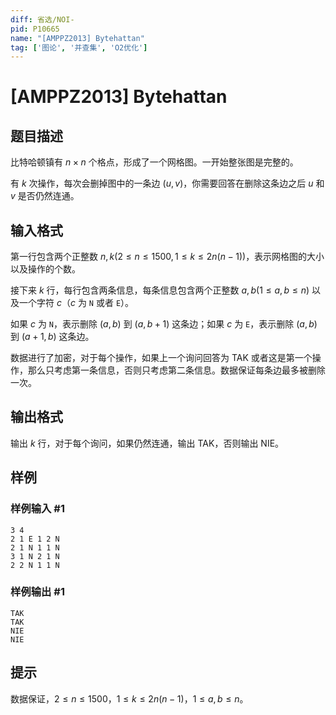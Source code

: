 ```yaml
---
diff: 省选/NOI-
pid: P10665
name: "[AMPPZ2013] Bytehattan"
tag: ['图论', '并查集', 'O2优化']
---
```

# [AMPPZ2013] Bytehattan
## 题目描述

比特哈顿镇有 $n\times n$ 个格点，形成了一个网格图。一开始整张图是完整的。

有 $k$ 次操作，每次会删掉图中的一条边 $(u,v)$，你需要回答在删除这条边之后 $u$ 和 $v$ 是否仍然连通。
## 输入格式

第一行包含两个正整数 $n,k(2\leq n\leq 1500,1\leq k\leq 2n(n-1))$，表示网格图的大小以及操作的个数。

接下来 $k$ 行，每行包含两条信息，每条信息包含两个正整数 $a,b(1\leq a,b\leq n)$ 以及一个字符 $c$（$c$ 为 `N` 或者 `E`）。

如果 $c$ 为 `N`，表示删除 $(a,b)$ 到 $(a,b+1)$ 这条边；如果 $c$ 为 `E`，表示删除 $(a,b)$ 到 $(a+1,b)$ 这条边。

数据进行了加密，对于每个操作，如果上一个询问回答为 TAK 或者这是第一个操作，那么只考虑第一条信息，否则只考虑第二条信息。数据保证每条边最多被删除一次。
## 输出格式

输出 $k$ 行，对于每个询问，如果仍然连通，输出 TAK，否则输出 NIE。
## 样例

### 样例输入 #1
```
3 4
2 1 E 1 2 N
2 1 N 1 1 N
3 1 N 2 1 N
2 2 N 1 1 N
```
### 样例输出 #1
```
TAK
TAK
NIE
NIE
```
## 提示

数据保证，$2\leq n\leq 1500$，$1\leq k\leq 2n(n-1)$，$1\leq a,b\leq n$。
